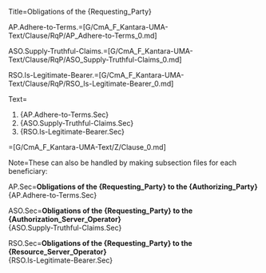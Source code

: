 Title=Obligations of the {Requesting_Party}

AP.Adhere-to-Terms.=[G/CmA_F_Kantara-UMA-Text/Clause/RqP/AP_Adhere-to-Terms_0.md]

ASO.Supply-Truthful-Claims.=[G/CmA_F_Kantara-UMA-Text/Clause/RqP/ASO_Supply-Truthful-Claims_0.md]

RSO.Is-Legitimate-Bearer.=[G/CmA_F_Kantara-UMA-Text/Clause/RqP/RSO_Is-Legitimate-Bearer_0.md]

Text=<ol><li>{AP.Adhere-to-Terms.Sec}<li>{ASO.Supply-Truthful-Claims.Sec}<li>{RSO.Is-Legitimate-Bearer.Sec}</ol>

=[G/CmA_F_Kantara-UMA-Text/Z/Clause_0.md]

Note=These can also be handled by making subsection files for each beneficiary:

AP.Sec=<b>Obligations of the {Requesting_Party} to the {Authorizing_Party}</b><br>{AP.Adhere-to-Terms.Sec}

ASO.Sec=<b>Obligations of the {Requesting_Party} to the {Authorization_Server_Operator}</b><br>{ASO.Supply-Truthful-Claims.Sec}

RSO.Sec=<b>Obligations of the {Requesting_Party} to the {Resource_Server_Operator}</b><br>{RSO.Is-Legitimate-Bearer.Sec}
